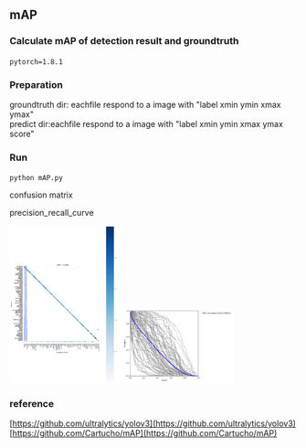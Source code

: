 ## mAP
### Calculate mAP of detection result and groundtruth

`
pytorch=1.8.1
`

### Preparation
groundtruth dir: eachfile respond to a image with "label xmin ymin xmax ymax" <br>
predict dir:eachfile respond to a image with "label xmin ymin xmax ymax score" <br>

### Run
`
python mAP.py
`
<br>
                    <p>confusion matrix</p>                                           <p>precision_recall_curve</p>
<img src="output/mAP.png" width="39%" /><img src="output/precision_recall_curve.png" width="39%" />
### reference
[https://github.com/ultralytics/yolov3](https://github.com/ultralytics/yolov3)<br>
[https://github.com/Cartucho/mAP](https://github.com/Cartucho/mAP)